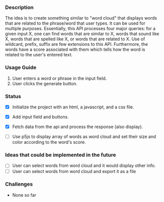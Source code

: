 ### Description
The idea is to create something similar to "word cloud" that displays words that are related to the phrase/word that user types. It can be used for multiple purposes. Essentially, this API processes four major queries: for a given input X, one can find words that are similar to X, words that sound like X, words that are spelled like X, or words that are related to X. Use of wildcard, prefix, suffix are few extensions to this API. Furthermore, the words have a score associated with them which tells how the word is related to the user's entered text.


### Usage Guide
1. User enters a word or phrase in the input field.
2. User clicks the generate button.


### Status
- [x] Initialize the project with an html, a javascript, and a css file.
- [x] Add input field and buttons. 
- [x] Fetch data from the api and process the response (also display).
- [ ] Use p5js to display array of words as word cloud and set their size and color according to the word's score.


### Ideas that could be implemented in the future
- [ ] User can select words from word cloud and it would display other info.
- [ ] User can select words from word cloud and export it as a file

### Challenges
- None so far